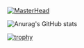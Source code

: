 [![MasterHead](https://i.pinimg.com/564x/ac/81/d2/ac81d25f1815526159c3f5f258ca0584.jpg)](https://github.com/Elumion)

![Anurag's GitHub stats](https://github-readme-stats.vercel.app/api?username=elumion&show_icons=true&theme=radical)

[![trophy](https://github-profile-trophy.vercel.app/?username=elumion&theme=onedark)](https://github.com/ryo-ma/github-profile-trophy)
